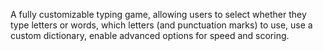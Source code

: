 A fully customizable typing game, allowing users to select whether they type letters or words, which letters (and punctuation marks) to use, use a custom dictionary, enable advanced options for speed and scoring.